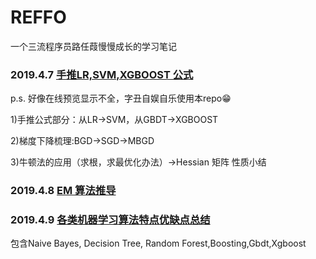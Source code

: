 # REFFO
一个三流程序员路任葭慢慢成长的学习笔记

### 2019.4.7 [手推LR,SVM,XGBOOST 公式](https://github.com/slayAlphalu/-REFFO/blob/master/手推常用公式20190407.pdf)
p.s. 好像在线预览显示不全，字丑自娱自乐使用本repo😁

1)手推公式部分：从LR->SVM，从GBDT->XGBOOST 

2)梯度下降梳理:BGD->SGD->MBGD

3)牛顿法的应用（求根，求最优化办法）->Hessian 矩阵 性质小结

### 2019.4.8 [EM 算法推导](https://github.com/slayAlphalu/-REFFO/blob/master/EM算法推导.pdf)

### 2019.4.9 [各类机器学习算法特点优缺点总结](https://github.com/slayAlphalu/-REFFO/blob/master/NB-TREE.pdf)

包含Naive Bayes, Decision Tree, Random Forest,Boosting,Gbdt,Xgboost
